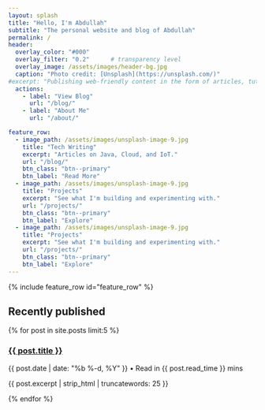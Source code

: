 ```yaml
---
layout: splash
title: "Hello, I'm Abdullah"
subtitle: "The personal website and blog of Abdullah"
permalink: /
header:
  overlay_color: "#000"
  overlay_filter: "0.2"      # transparency level
  overlay_image: /assets/images/header-bg.jpg
  caption: "Photo credit: [Unsplash](https://unsplash.com/)"
#excerpt: "Publishing web-friendly content in the form of articles, tutorials, short notes, and other works."
  actions:
    - label: "View Blog"
      url: "/blog/"
    - label: "About Me"
      url: "/about/"

feature_row:
  - image_path: /assets/images/unsplash-image-9.jpg
    title: "Tech Writing"
    excerpt: "Articles on Java, Cloud, and IoT."
    url: "/blog/"
    btn_class: "btn--primary"
    btn_label: "Read More"
  - image_path: /assets/images/unsplash-image-9.jpg
    title: "Projects"
    excerpt: "See what I'm building and experimenting with."
    url: "/projects/"
    btn_class: "btn--primary"
    btn_label: "Explore"
  - image_path: /assets/images/unsplash-image-9.jpg
    title: "Projects"
    excerpt: "See what I'm building and experimenting with."
    url: "/projects/"
    btn_class: "btn--primary"
    btn_label: "Explore"
---
```



{% include feature_row id="feature_row" %}

<div class="recent-posts">
  <h2>Recently published</h2>
  {% for post in site.posts limit:5 %}
    <article class="recent-post">
      <h3><a href="{{ post.url }}">{{ post.title }}</a></h3>
      <p class="post-meta">{{ post.date | date: "%b %-d, %Y" }} • Read in {{ post.read_time }} mins</p>
      <p>{{ post.excerpt | strip_html | truncatewords: 25 }}</p>
    </article>
  {% endfor %}
</div>